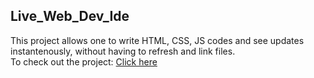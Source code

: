 ## Live_Web_Dev_Ide 
This project allows one to write HTML, CSS, JS codes and see updates instantenously, without having to refresh and link files.
<br>
To check out the project: <a href = 'https://pranishnepal.github.io/live_web_dev_ide/'>Click here</a>

